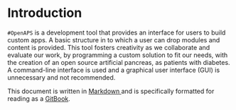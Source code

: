 # Introduction 

`#OpenAPS` is a development tool that provides an interface for users to build custom apps. A basic structure in to which a user can drop modules and content is provided. This tool fosters creativity as we collaborate and evaluate our work, by programming a custom solution to fit our needs, with the creation of an open source artificial pancreas, as patients with diabetes. A command-line interface is used and a graphical user interface (GUI) is unnecessary and not recommended.

This document is written in [Markdown ](http://daringfireball.net/projects/markdown/) and is specifically formatted for reading as a [GitBook](https://www.gitbook.com/). 